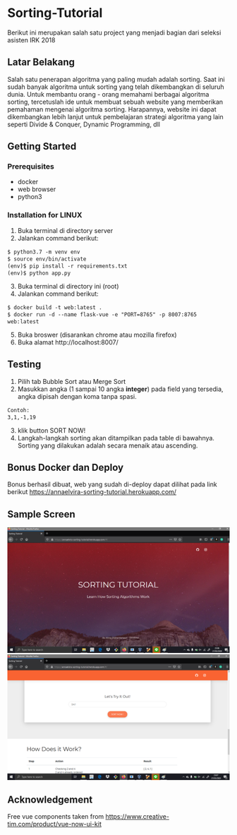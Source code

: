 # Sorting-Tutorial
Berikut ini merupakan salah satu project yang menjadi bagian dari seleksi asisten IRK 2018
## Latar Belakang
Salah satu penerapan algoritma yang paling mudah adalah sorting. Saat ini sudah banyak algoritma untuk sorting yang telah dikembangkan di seluruh dunia. Untuk membantu orang - orang memahami berbagai algoritma sorting, tercetuslah ide untuk membuat sebuah website yang memberikan pemahaman mengenai algoritma sorting. Harapannya, website ini dapat dikembangkan lebih lanjut untuk pembelajaran strategi algoritma yang lain seperti Divide & Conquer, Dynamic Programming, dll
## Getting Started
### Prerequisites
* docker
* web browser
* python3

### Installation for **LINUX**
1. Buka terminal di directory server
2. Jalankan command berikut:
```
$ python3.7 -m venv env
$ source env/bin/activate
(env)$ pip install -r requirements.txt
(env)$ python app.py
```

3. Buka terminal di directory ini (root)
4. Jalankan command berikut:
```
$ docker build -t web:latest .
$ docker run -d --name flask-vue -e "PORT=8765" -p 8007:8765 web:latest
```
5. Buka broswer (disarankan chrome atau mozilla firefox)
6. Buka alamat http://localhost:8007/

## Testing
1. Pilih tab Bubble Sort atau Merge Sort
2. Masukkan angka (1 sampai 10 angka **integer**) pada field yang tersedia, angka dipisah dengan koma tanpa spasi.
```
Contoh:
3,1,-1,19
```
3. klik button SORT NOW!
4. Langkah-langkah sorting akan ditampilkan pada table di bawahnya. Sorting yang dilakukan adalah secara menaik atau ascending.

## Bonus Docker dan Deploy
Bonus berhasil dibuat, web yang sudah di-deploy dapat dilihat pada link berikut https://annaelvira-sorting-tutorial.herokuapp.com/ 

## Sample Screen
<img src = "sample1.png">
<img src = "sample2.png">

## Acknowledgement
Free vue components taken from https://www.creative-tim.com/product/vue-now-ui-kit 
